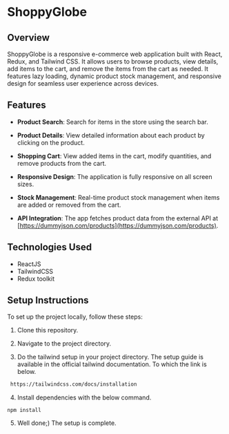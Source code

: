# ShoppyGlobe

## Overview
ShoppyGlobe is a responsive e-commerce web application built with React, Redux, and Tailwind CSS. It allows users to browse products, view details, add items to the cart, and remove the items from the cart as needed. It features lazy loading, dynamic product stock management, and responsive design for seamless user experience across devices. 

## Features
- **Product Search**: Search for items in the store using the search bar.

- **Product Details**: View detailed information about each product by clicking on the product.

- **Shopping Cart**: View added items in the cart, modify quantities, and remove products from the cart.

- **Responsive Design**: The application is fully responsive on all screen sizes.

- **Stock Management**: Real-time product stock management when items are added or removed from the cart.

- **API Integration**: The app fetches product data from the external API at [https://dummyjson.com/products](https://dummyjson.com/products).

## Technologies Used
- ReactJS
- TailwindCSS
- Redux toolkit

## Setup Instructions
To set up the project locally, follow these steps:

1. Clone this repository.

2. Navigate to the project directory.

3. Do the tailwind setup in your project directory. The setup guide is available in the official tailwind documentation. To which
the link is below.
```bash
 https://tailwindcss.com/docs/installation
```

4. Install dependencies with the below command.
```
npm install
```

5. Well done;) The setup is complete.
